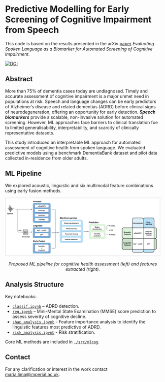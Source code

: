 # Predictive Modelling for Early Screening of Cognitive Impairment from Speech

This code is based on the results presented in the arXiv [paper](https://arxiv.org/abs/2501.18731) _Evaluating Spoken Language as a Biomarker for Automated Screening of Cognitive Impairment_. 

[![DOI](https://zenodo.org/badge/DOI/10.5281/zenodo.17370485.svg)](https://doi.org/10.5281/zenodo.17370485)

## Abstract

More than 75% of dementia cases today are undiagnosed.
Timely and accurate assessment of cognitive impairment is a major unmet need in populations at risk. 
Speech and language changes can be early predictors of Alzheimer’s disease and related dementias (ADRD) before clinical signs of neurodegeneration, offering an opportunity for early detection. 
_**Speech biomarkers**_ provide a scalable, non-invasive solution for automated screening. 
However, ML approaches face barriers to clinical translation fue to limited generalisability, interpretability, and scarcity of clinically representative datasets.

This study introduced an interpretable ML approach for automated assessment of cognitive health from spoken language. 
We evaluated predictive models using a benchmark DementiaBank dataset and pilot data collected in-residence from older adults. 

## ML Pipeline

We explored acoustic, linguistic and six multimodal feature combinations using early fusion methods. 

<div align="center">
  <img src="./images/pipeline.png" alt="pipeline" width="930"/>
  <p><em>Proposed ML pipeline for cognitive health assessment (left) and features extracted (right).</em></p>
</div>

## Analysis Structure

Key notebooks:
- [`classif.ipynb`](./notebooks/classif.ipynb) – ADRD detection.
- [`reg.ipynb`](./notebooks/reg.ipynb) – Mini-Mental State Examination (MMSE) score prediction to assess severity of cognitive decline.
- [`shap_analysis.ipynb`](./notebooks/shap_analysis.ipynb) - Feature importance analysis to identify the linguistic features most predictive of ADRD.
- [`risk_analysis.ipynb`](./notebooks/risk_analysis.ipynb) - Risk stratification. 

Core ML methods are included in [`./src/mlcog`](./src/mlcog).

## Contact

For any clarification or interest in the work contact maria.lima@imperial.ac.uk.

